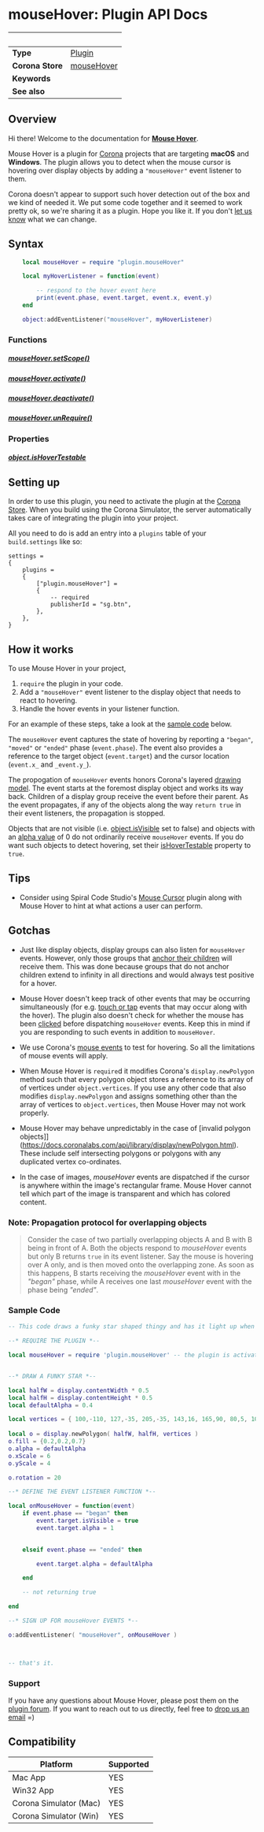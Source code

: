 # mouseHover: Plugin API Docs

|                      | &nbsp; 
| -------------------- | ---------------------------------------------------------------
| __Type__             | [Plugin](https://docs.coronalabs.com/plugin/)
| __Corona Store__     | [mouseHover](http://store.coronalabs.com/plugin/mouseHover)
| __Keywords__         | 
| __See also__         | 

## Overview

Hi there! Welcome to the documentation for [__Mouse Hover__](http://store.coronalabs.com/plugin/mouseHover). 

Mouse Hover is a plugin for [Corona](https://coronalabs.com/products/corona-sdk/) projects that are targeting __macOS__ and __Windows__. The plugin allows you to detect when the mouse cursor is hovering over display objects by adding a `"mouseHover"` event listener to them. 

Corona doesn't appear to support such hover detection out of the box and we kind of needed it. We put some code together and it seemed to work pretty ok, so we're sharing it as a plugin. Hope you like it. If you don't [let us know](https://github.com/BTNSG/plugin-mouseHover#support) what we can change.

## Syntax
``````lua
	local mouseHover = require "plugin.mouseHover"

	local myHoverListener = function(event)

		-- respond to the hover event here
		print(event.phase, event.target, event.x, event.y)
	end

	object:addEventListener("mouseHover", myHoverListener)
``````

### Functions

##### [mouseHover.setScope()](setScope.markdown)

##### [mouseHover.activate()](activate.markdown)

##### [mouseHover.deactivate()](deactivate.markdown)

##### [mouseHover.unRequire()](unRequire.markdown)


### Properties

##### [object.isHoverTestable](isHoverTestable.markdown)

## Setting up

In order to use this plugin, you need to activate the plugin at the [Corona Store](http://store.coronalabs.com/plugin/mouseHover). When you build using the Corona Simulator, the server automatically takes care of integrating the plugin into your project. 

All you need to do is add an entry into a `plugins` table of your `build.settings` like so:

``````
settings =
{
	plugins =
	{
		["plugin.mouseHover"] =
		{
			-- required
			publisherId = "sg.btn",
		},
	},		
}
``````

## How it works

To use Mouse Hover in your project, 

1. `require` the plugin in your code.
2. Add a `"mouseHover"` event listener to the display object that needs to react to hovering.
3. Handle the hover events in your listener function. 

For an example of these steps, take a look at the [sample code](https://github.com/BTNSG/plugin-mouseHover#sample-code) below. 

The `mouseHover` event captures the state of hovering by reporting a `"began"`, `"moved"` or `"ended"` phase (`event.phase`). The event also provides a reference to the target object (`event.target`) and the cursor location (`event.x_` and `_event.y_`). 

The propogation of `mouseHover` events honors Corona's layered [drawing model](https://docs.coronalabs.com/guide/graphics/group.html#drawmodel). The event starts at the foremost display object and works its way back. Children of a display group receive the event before their parent. As the event propagates, if any of the objects along the way `return true` in their event listeners, the propagation is stopped.


Objects that are not visible (i.e. [object.isVisible](https://docs.coronalabs.com/api/type/DisplayObject/isVisible.html) set to false) and objects with an [alpha value](https://docs.coronalabs.com/api/type/DisplayObject/alpha.html) of 0 do not ordinarily receive `mouseHover` events. If you do want such objects to detect hovering, set their [isHoverTestable](isHoverTestable.markdown) property to `true`.



## Tips

* Consider using Spiral Code Studio's [Mouse Cursor](https://marketplace.coronalabs.com/plugin/mouse-cursor) plugin along with Mouse Hover to hint at what actions a user can perform. 



## Gotchas

* Just like display objects, display groups can also listen for `mouseHover` events. However, only those groups that [anchor their children](https://docs.coronalabs.com/api/type/GroupObject/anchorChildren.html) will receive them. This was done because groups that do not anchor children extend to infinity in all directions and would always test positive for a hover.

* Mouse Hover doesn't keep track of other events that may be occurring simultaneously (for e.g. [touch or tap](https://docs.coronalabs.com/guide/events/touchMultitouch/index.html) events that may occur along with the hover). The plugin also doesn't check for whether the mouse has been [clicked](https://docs.coronalabs.com/api/event/mouse/isPrimaryButtonDown.html) before dispatching `mouseHover` events. Keep this in mind if you are responding to such events in addition to `mouseHover`.

* We use Corona's [mouse events](https://docs.coronalabs.com/api/event/mouse/index.html) to test for hovering. So all the limitations of mouse events will apply.

* When Mouse Hover is `require`d it modifies Corona's `display.newPolygon` method such that every polygon object stores a reference to its array of of vertices under `object.vertices`. If you use any other code that also modifies `display.newPolygon` and assigns something other than the array of vertices to `object.vertices`, then Mouse Hover may not work properly.

* Mouse Hover may behave unpredictably in the case of [invalid polygon objects]](https://docs.coronalabs.com/api/library/display/newPolygon.html). These include self intersecting polygons or polygons with any duplicated vertex co-ordinates.

* In the case of images, _mouseHover_ events are dispatched if the cursor is anywhere within the image's rectangular frame. Mouse Hover cannot tell which part of the image is transparent and which has colored content.



### Note: Propagation protocol for overlapping objects

>Consider the case of two partially overlapping objects A and B with B being in front of A. Both the objects respond to _mouseHover_ events but only B returns `true` in its event listener. Say the mouse is hovering over A only, and is then moved onto the overlapping zone. As soon as this happens, B starts receiving the _mouseHover_ event with in the _"began"_ phase, while A receives one last _mouseHover_ event with the phase being _"ended"_. 




### Sample Code

``````lua
-- This code draws a funky star shaped thingy and has it light up when the mouse hovers over it

--* REQUIRE THE PLUGIN *--

local mouseHover = require 'plugin.mouseHover' -- the plugin is activated by default. 


--* DRAW A FUNKY STAR *--

local halfW = display.contentWidth * 0.5
local halfH = display.contentHeight * 0.5
local defaultAlpha = 0.4

local vertices = { 100,-110, 127,-35, 205,-35, 143,16, 165,90, 80,5, 100-65,90, 100-43,15, 100-105,-35, 100-27,-35}
 
local o = display.newPolygon( halfW, halfH, vertices )
o.fill = {0.2,0.2,0.7}
o.alpha = defaultAlpha
o.xScale = 6
o.yScale = 4

o.rotation = 20

--* DEFINE THE EVENT LISTENER FUNCTION *--

local onMouseHover = function(event)
	if event.phase == "began" then
		event.target.isVisible = true
		event.target.alpha = 1
		

	elseif event.phase == "ended" then

		event.target.alpha = defaultAlpha

	end

	-- not returning true

end

--* SIGN UP FOR mouseHover EVENTS *--

o:addEventListener( "mouseHover", onMouseHover )



-- that's it. 

``````

### Support

If you have any questions about Mouse Hover, please post them on the [plugin forum](http://btn.sg). If you want to reach out to us directly, feel free to [drop us an email](mailto://info@btn.sg) =)


## Compatibility

| Platform                     | Supported
| ---------------------------- | ---------------------------- 
| Mac App                      | YES
| Win32 App                    | YES
| Corona Simulator (Mac)       | YES
| Corona Simulator (Win)       | YES

